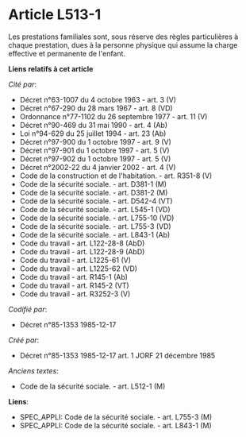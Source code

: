 # Article L513-1

Les prestations familiales sont, sous réserve des règles particulières à chaque prestation, dues à la personne physique qui
assume la charge effective et permanente de l'enfant.

**Liens relatifs à cet article**

_Cité par_:

  - Décret n°63-1007 du 4 octobre 1963 - art. 3 (V)
  - Décret n°67-290 du 28 mars 1967 - art. 8 (VD)
  - Ordonnance n°77-1102 du 26 septembre 1977 - art. 11 (V)
  - Décret n°90-469 du 31 mai 1990 - art. 4 (Ab)
  - Loi n°94-629 du 25 juillet 1994 - art. 23 (Ab)
  - Décret n°97-900 du 1 octobre 1997 - art. 9 (V)
  - Décret n°97-901 du 1 octobre 1997 - art. 5 (V)
  - Décret n°97-902 du 1 octobre 1997 - art. 5 (V)
  - Décret n°2002-22 du 4 janvier 2002 - art. 4 (V)
  - Code de la construction et de l'habitation. - art. R351-8 (V)
  - Code de la sécurité sociale. - art. D381-1 (M)
  - Code de la sécurité sociale. - art. D381-2 (M)
  - Code de la sécurité sociale. - art. D542-4 (VT)
  - Code de la sécurité sociale. - art. L545-1 (VD)
  - Code de la sécurité sociale. - art. L755-10 (VD)
  - Code de la sécurité sociale. - art. L755-3 (VD)
  - Code de la sécurité sociale. - art. L843-1 (Ab)
  - Code du travail - art. L122-28-8 (AbD)
  - Code du travail - art. L122-28-9 (AbD)
  - Code du travail - art. L1225-61 (V)
  - Code du travail - art. L1225-62 (VD)
  - Code du travail - art. R145-1 (Ab)
  - Code du travail - art. R145-2 (VT)
  - Code du travail - art. R3252-3 (V)

_Codifié par_:

  - Décret n°85-1353 1985-12-17

_Créé par_:

  - Décret n°85-1353 1985-12-17 art. 1 JORF 21 décembre 1985

_Anciens textes_:

  - Code de la sécurité sociale. - art. L512-1 (M)

**Liens**:

  - SPEC_APPLI: Code de la sécurité sociale. - art. L755-3 (M)
  - SPEC_APPLI: Code de la sécurité sociale. - art. L843-1 (M)
